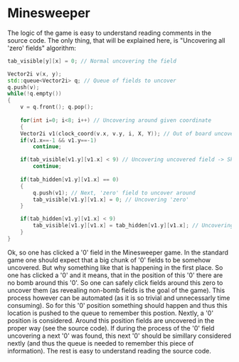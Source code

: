 # Minesweeper

The logic of the game is easy to understand reading comments in the source code. The only thing, that will be explained here, is "Uncovering all 'zero' fields" algorithm:

```cpp
tab_visible[y][x] = 0; // Normal uncovering the field

Vector2i v(x, y);
std::queue<Vector2i> q; // Queue of fields to uncover
q.push(v);
while(!q.empty())
{
    v = q.front(); q.pop();
    
    for(int i=0; i<8; i++) // Uncovering around given coordinate
    {
    Vector2i v1(clock_coord(v.x, v.y, i, X, Y)); // Out of board uncovering -> Skipping
    if(v1.x==-1 && v1.y==-1)
        continue;

    if(tab_visible[v1.y][v1.x] < 9) // Uncovering uncovered field -> Skipping
        continue;
    
    if(tab_hidden[v1.y][v1.x] == 0)
    {
        q.push(v1); // Next, 'zero' field to uncover around
        tab_visible[v1.y][v1.x] = 0; // Uncovering 'zero'
    }

    if(tab_hidden[v1.y][v1.x] < 9)
        tab_visible[v1.y][v1.x] = tab_hidden[v1.y][v1.x]; // Uncovering 'nonzero' field
    }
}
```

Ok, so one has clicked a '0' field in the Minesweeper game. In the standard game one should expect that a big chunk of '0' fields to be somehow uncovered. But why something like that is happening in the first place. So one has clicked a '0' and it means, that in the position of this '0' there are no bomb around this '0'. So one can safely click fields around this zero to uncover them (as revealing non-bomb fields is the goal of the game). This process however can be automated (as it is so trivial and unnecessarly time consuming). So for this '0' position something should happen and thus this location is pushed to the queue to remember this postion. Nextly, a '0' position is considered. Around this position fields are uncovered in the proper way (see the source code). If during the process of the '0' field uncovering a next '0' was found, this next '0' should be simillary considered nextly (and thus the queue is needed to remember this piece of information). The rest is easy to understand reading the source code.